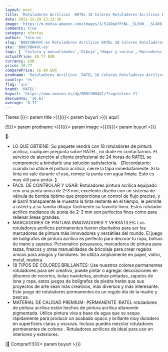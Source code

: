 ```yaml
---
layout: post
title: 'Rotuladores Acrilicos  RATEL 18 Colores Rotuladores Acrilicos Permanentes  Rotuladores Pintura Acrilica Rotuladores Permanentes de Colores para Cerámica  Vidrio  Lienzo  Metal  Madera  Huevo de Pascua'
date: 2021-12-29 13:32:39
image: 'https://m.media-amazon.com/images/I/5140qUfFtNL._SL500_._SL400_.jpg'
comments: true
category: ofertas
author: 'tole.es'
slug: 'B08CVBH4VC-es Rotuladores Acrilicos RATEL 18 Colores Rotuladores...'
sku: 'B08CVBH4VC-es'
tags: [ 'Costura y manualidades','Dibujo','Hogar y cocina','Marcadores','Materiales de dibujo','ratel','rotuladores', ]
actualPrice: 10.77 EUR
currency: EUR
price: 10.77
comparePrice: 16.99 EUR
prodname: 'Rotuladores Acrilicos  RATEL 18 Colores Rotuladores Acrilicos Permanentes  Rotuladores Pintura Acrilica Rotuladores Permanentes de Colores para Cerámica  Vidrio  Lienzo  Metal  Madera  Huevo de Pascua'
country: 'es'
flag: '🇪🇸'
brand: 'RATEL'
buyurl: 'https://www.amazon.es/dp/B08CVBH4VC/?tag=tolees-21'
descuento: '36.61'
average: '8.77'
---
```


Tienes [{{< param title >}}]({{< param buyurl >}}) aqui!

[![{{< param prodname >}}]({{< param image >}})]({{< param buyurl >}})

🔎:

- LO QUE OBTIENE: Su paquete vendrá con 18 rotuladores de pintura acrílica, cualquier pregunta sobre RATEL, no dude en contactarnos. El servicio de atención al cliente profesional de 24 horas de RATEL se compromete a brindarle una solución satisfactoria. 【Recordatorio: cuando no utilice el pintura acrilica, cierre la tapa inmediatamente. Si la tinta no sale durante el uso, remoje la punta con agua limpia. Esto es muy útil para pintar. 】
- FÁCIL DE CONTROLAR Y USAR: Rotuladores pintura acrilica equipado con una punta única de 2-3 mm, excelente diseño con un sistema de válvula de bomba óptimo que proporciona un control de flujo preciso, y el barril transparente le muestra la tinta restante en el tiempo, le permite a usted y a su familia dibujar fácilmente su favorito línea. Estos rotulador acrilico medianos de punta de 2-3 mm son perfectos finos como para rellenar áreas grandes.
- MARCADORES DE PINTURA INNOVADORES Y VERSÁTILES: Los rotuladores acrilicos permanentes fueron diseñados para ser los marcadores de pintura más innovadores y versátiles del mundo. El juego de bolígrafos de pintura acrílica es perfecto para decorar tu ropa, bolsos de mano y zapatos. Personalice posavasos, marcadores de pintura para tazas, frascos y otras manualidades de bricolaje para crear regalos únicos para amigos y familiares. Se utiliza ampliamente en papel, vidrio, metal, madera.
- 18 TIPOS DE COLORES BRILLANTES: Use nuestros colores permanentes rotuladores para ser creativo, puede pintar o agregar decoraciones en álbumes de recortes, bolas navideñas, piedras pintadas, zapatos de lona y ropa, estos juegos de bolígrafos de piedra harán que sus proyectos de arte sean más creativos, más diversos y más interesante. Este juego de rotuladores permanentes es un regalo día de la madre y pascua.
- MATERIAL DE CALIDAD PREMIUM- PERMANENTE :RATEL rotuladores de pintura acrílica están hechos de pintura acrílica altamente pigmentada. Utilice pintura viva a base de agua que se seque rápidamente para producir un acabado opaco y brillante muy duradero en superficies claras y oscuras. Incluso puedes mezclar rotuladores permanentes de colores . Rotuladores acrilicos de ideal para uso en interiores y exteriores.

[🛒 Comprar!!!]({{< param buyurl >}})
